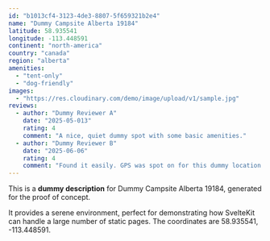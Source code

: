 ```yaml
---
id: "b1013cf4-3123-4de3-8807-5f659321b2e4"
name: "Dummy Campsite Alberta 19184"
latitude: 58.935541
longitude: -113.448591
continent: "north-america"
country: "canada"
region: "alberta"
amenities:
  - "tent-only"
  - "dog-friendly"
images:
  - "https://res.cloudinary.com/demo/image/upload/v1/sample.jpg"
reviews:
  - author: "Dummy Reviewer A"
    date: "2025-05-013"
    rating: 4
    comment: "A nice, quiet dummy spot with some basic amenities."
  - author: "Dummy Reviewer B"
    date: "2025-06-06"
    rating: 4
    comment: "Found it easily. GPS was spot on for this dummy location."
---
```


This is a **dummy description** for Dummy Campsite Alberta 19184, generated for the proof of concept.

It provides a serene environment, perfect for demonstrating how SvelteKit can handle a large number of static pages. The coordinates are 58.935541, -113.448591.
